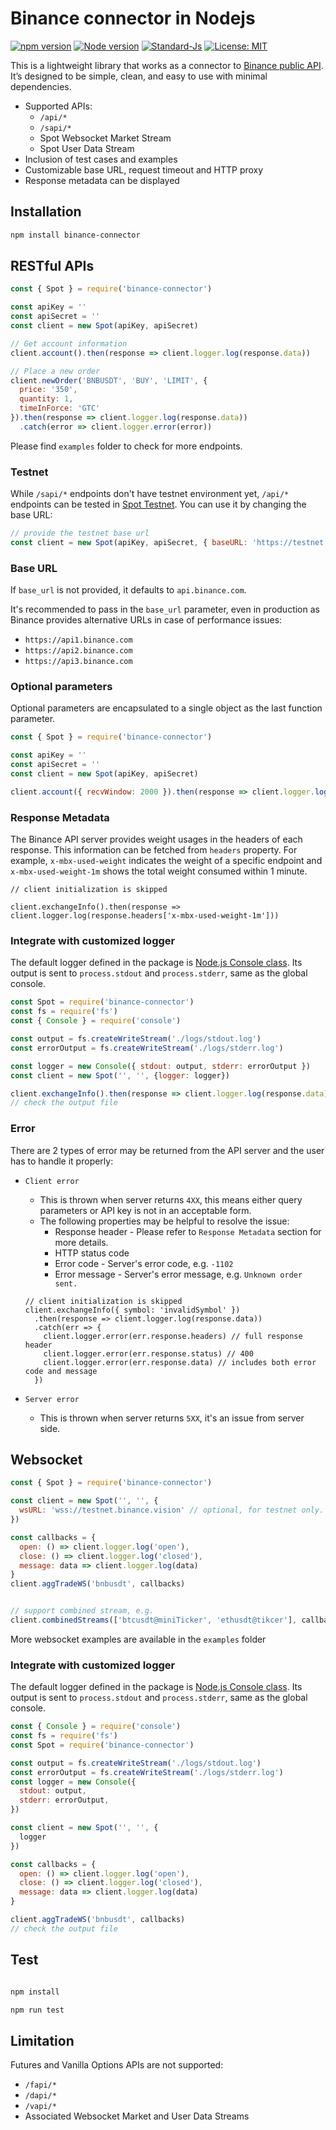 # Binance connector in Nodejs

[![npm version](https://badge.fury.io/js/binance-connector.svg)](https://badge.fury.io/js/binance-connecter-node)
[![Node version](https://img.shields.io/node/v/binance-connector.svg?style=flat)](http://nodejs.org/download/)
[![Standard-Js](https://img.shields.io/badge/code_style-standard-brightgreen.svg)](https://standardjs.com/)
[![License: MIT](https://img.shields.io/badge/License-MIT-yellow.svg)](https://opensource.org/licenses/MIT)


This is a lightweight library that works as a connector to [Binance public API](https://github.com/binance/binance-spot-api-docs). It’s designed to be simple, clean, and easy to use with minimal dependencies.

- Supported APIs:
    - `/api/*`
    - `/sapi/*`
    - Spot Websocket Market Stream
    - Spot User Data Stream
- Inclusion of test cases and examples
- Customizable base URL, request timeout and HTTP proxy
- Response metadata can be displayed


## Installation

```bash
npm install binance-connector
```

## RESTful APIs

```javascript
const { Spot } = require('binance-connector')

const apiKey = ''
const apiSecret = ''
const client = new Spot(apiKey, apiSecret)

// Get account information
client.account().then(response => client.logger.log(response.data))

// Place a new order
client.newOrder('BNBUSDT', 'BUY', 'LIMIT', {
  price: '350',
  quantity: 1,
  timeInForce: 'GTC'
}).then(response => client.logger.log(response.data))
  .catch(error => client.logger.error(error))

```

Please find `examples` folder to check for more endpoints.

### Testnet

While `/sapi/*` endpoints don't have testnet environment yet, `/api/*` endpoints can be tested in 
[Spot Testnet](https://testnet.binance.vision/). You can use it by changing the base URL:

```javascript
// provide the testnet base url
const client = new Spot(apiKey, apiSecret, { baseURL: 'https://testnet.binance.vision'})
```

### Base URL

If `base_url` is not provided, it defaults to `api.binance.com`.

It's recommended to pass in the `base_url` parameter, even in production as Binance provides alternative URLs in case of performance issues:

- `https://api1.binance.com`
- `https://api2.binance.com`
- `https://api3.binance.com`

### Optional parameters

Optional parameters are encapsulated to a single object as the last function parameter.

```javascript
const { Spot } = require('binance-connector')

const apiKey = ''
const apiSecret = ''
const client = new Spot(apiKey, apiSecret)

client.account({ recvWindow: 2000 }).then(response => client.logger.log(response.data))

```

### Response Metadata

The Binance API server provides weight usages in the headers of each response. This information can be fetched from `headers` property. For example, `x-mbx-used-weight` indicates the weight of a specific endpoint and `x-mbx-used-weight-1m` shows the total weight consumed within 1 minute.

```
// client initialization is skipped

client.exchangeInfo().then(response => client.logger.log(response.headers['x-mbx-used-weight-1m']))

```

### Integrate with customized logger

The default logger defined in the package is [Node.js Console class](https://nodejs.org/api/console.html). Its output is sent to `process.stdout` and `process.stderr`, same as the global console.

```javascript
const Spot = require('binance-connector')
const fs = require('fs')
const { Console } = require('console')

const output = fs.createWriteStream('./logs/stdout.log')
const errorOutput = fs.createWriteStream('./logs/stderr.log')

const logger = new Console({ stdout: output, stderr: errorOutput })
const client = new Spot('', '', {logger: logger})

client.exchangeInfo().then(response => client.logger.log(response.data))
// check the output file

```

### Error

There are 2 types of error may be returned from the API server and the user has to handle it properly:

- `Client error`
  - This is thrown when server returns `4XX`, this means either query parameters or API key is not in an acceptable form.
  - The following properties may be helpful to resolve the issue:
    - Response header - Please refer to `Response Metadata` section for more details.
    - HTTP status code
    - Error code - Server's error code, e.g. `-1102`
    - Error message - Server's error message, e.g. `Unknown order sent.`
        
  ```
  // client initialization is skipped
  client.exchangeInfo({ symbol: 'invalidSymbol' })
    .then(response => client.logger.log(response.data))
    .catch(err => {
      client.logger.error(err.response.headers) // full response header
      client.logger.error(err.response.status) // 400
      client.logger.error(err.response.data) // includes both error code and message
    })

  ```
        
- `Server error`
  - This is thrown when server returns `5XX`, it's an issue from server side.


## Websocket

```javascript
const { Spot } = require('binance-connector')

const client = new Spot('', '', {
  wsURL: 'wss://testnet.binance.vision' // optional, for testnet only. By default on production
})

const callbacks = {
  open: () => client.logger.log('open'),
  close: () => client.logger.log('closed'),
  message: data => client.logger.log(data)
}
client.aggTradeWS('bnbusdt', callbacks)


// support combined stream, e.g.
client.combinedStreams(['btcusdt@miniTicker', 'ethusdt@tikcer'], callbacks)
```

More websocket examples are available in the `examples` folder

### Integrate with customized logger

The default logger defined in the package is [Node.js Console class](https://nodejs.org/api/console.html). Its output is sent to `process.stdout` and `process.stderr`, same as the global console.

```javascript
const { Console } = require('console')
const fs = require('fs')
const Spot = require('binance-connector')

const output = fs.createWriteStream('./logs/stdout.log')
const errorOutput = fs.createWriteStream('./logs/stderr.log')
const logger = new Console({
  stdout: output,
  stderr: errorOutput,
})

const client = new Spot('', '', {
  logger
})

const callbacks = {
  open: () => client.logger.log('open'),
  close: () => client.logger.log('closed'),
  message: data => client.logger.log(data)
}

client.aggTradeWS('bnbusdt', callbacks)
// check the output file

```


## Test

```bash

npm install

npm run test

```

## Limitation

Futures and Vanilla Options APIs are not supported:

  - `/fapi/*`
  - `/dapi/*`
  - `/vapi/*`
  -  Associated Websocket Market and User Data Streams
